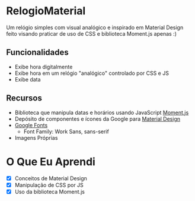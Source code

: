 # RelogioMaterial
Um relógio simples com visual analógico e inspirado em Material Design feito visando praticar de uso de CSS e biblioteca Moment.js apenas :)

  ## Funcionalidades
  * Exibe hora digitalmente
  * Exibe hora em um relógio "analógico" controlado por CSS e JS 
  * Exibe data
  
  ## Recursos
  - Biblioteca que manipula datas e horários usando JavaScript [Moment.js](https://momentjs.com/)
  - Depósito de componentes e ícones da Google para [Material Design](https://material.io/)
  - [Google Fonts](https://fonts.google.com/)
    - Font Family: Work Sans, sans-serif
  - Imagens Próprias  

# O Que Eu Aprendi
  - [X] Conceitos de Material Design
  - [X] Manipulação de CSS por JS
  - [X] Uso da biblioteca Moment.js